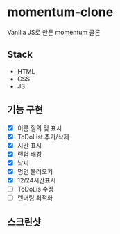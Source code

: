# momentum-clone
Vanilla JS로 만든 momentum 클론

## Stack
- HTML
- CSS
- JS

## 기능 구현
- [x] 이름 질의 및 표시
- [x] ToDoList 추가/삭제
- [x] 시간 표시 
- [x] 랜덤 배경
- [x] 날씨
- [x] 명언 불러오기
- [x] 12/24시간표시
- [ ] ToDoLis 수정
- [ ] 렌더링 최적화
  
## 스크린샷
